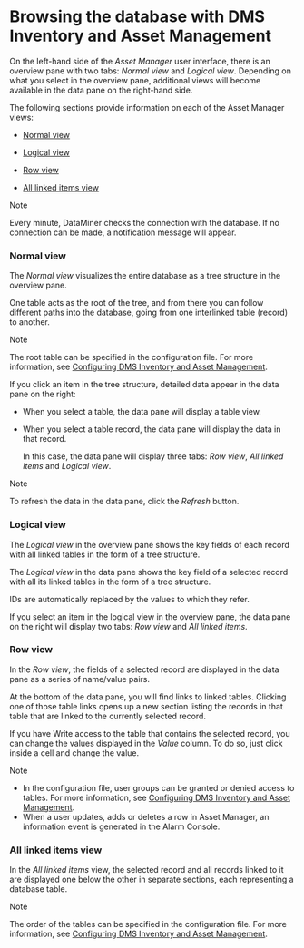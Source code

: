 # Browsing the database with DMS Inventory and Asset Management

On the left-hand side of the *Asset Manager* user interface, there is an overview pane with two tabs: *Normal view* and *Logical view*. Depending on what you select in the overview pane, additional views will become available in the data pane on the right-hand side.

The following sections provide information on each of the Asset Manager views:

- [Normal view](#normal-view)

- [Logical view](#logical-view)

- [Row view](#row-view)

- [All linked items view](#all-linked-items-view)

> [!NOTE]
> Every minute, DataMiner checks the connection with the database. If no connection can be made, a notification message will appear.

### Normal view

The *Normal view* visualizes the entire database as a tree structure in the overview pane.

One table acts as the root of the tree, and from there you can follow different paths into the database, going from one interlinked table (record) to another.

> [!NOTE]
> The root table can be specified in the configuration file. For more information, see [Configuring DMS Inventory and Asset Management](Configuring_DMS_Inventory_and_Asset_Management.md).

If you click an item in the tree structure, detailed data appear in the data pane on the right:

- When you select a table, the data pane will display a table view.

- When you select a table record, the data pane will display the data in that record.

    In this case, the data pane will display three tabs: *Row view*, *All linked items* and *Logical view*.

> [!NOTE]
> To refresh the data in the data pane, click the *Refresh* button.

### Logical view

The *Logical view* in the overview pane shows the key fields of each record with all linked tables in the form of a tree structure.

The *Logical view* in the data pane shows the key field of a selected record with all its linked tables in the form of a tree structure.

IDs are automatically replaced by the values to which they refer.

If you select an item in the logical view in the overview pane, the data pane on the right will display two tabs: *Row view* and *All linked items*.

### Row view

In the *Row view*, the fields of a selected record are displayed in the data pane as a series of name/value pairs.

At the bottom of the data pane, you will find links to linked tables. Clicking one of those table links opens up a new section listing the records in that table that are linked to the currently selected record.

If you have Write access to the table that contains the selected record, you can change the values displayed in the *Value* column. To do so, just click inside a cell and change the value.

> [!NOTE]
> -  In the configuration file, user groups can be granted or denied access to tables. For more information, see [Configuring DMS Inventory and Asset Management](Configuring_DMS_Inventory_and_Asset_Management.md).
> -  When a user updates, adds or deletes a row in Asset Manager, an information event is generated in the Alarm Console.

### All linked items view

In the *All linked items* view, the selected record and all records linked to it are displayed one below the other in separate sections, each representing a database table.

> [!NOTE]
> The order of the tables can be specified in the configuration file. For more information, see [Configuring DMS Inventory and Asset Management](Configuring_DMS_Inventory_and_Asset_Management.md).
>
